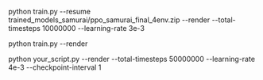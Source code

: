 





python train.py --resume trained_models_samurai/ppo_samurai_final_4env.zip --render --total-timesteps 10000000  --learning-rate 3e-3



python train.py --render




python your_script.py --render --total-timesteps 50000000  --learning-rate 4e-3 --checkpoint-interval 1